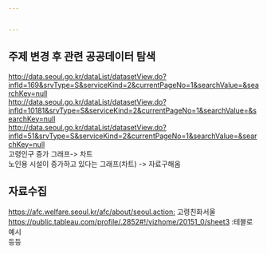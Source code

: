```yaml
---


---
```


<h2 id="주제-변경-후-관련-공공데이터-탐색">주제 변경 후 관련 공공데이터 탐색</h2>
<p><a href="http://data.seoul.go.kr/dataList/datasetView.do?infId=169&amp;srvType=S&amp;serviceKind=2&amp;currentPageNo=1&amp;searchValue=&amp;searchKey=null">http://data.seoul.go.kr/dataList/datasetView.do?infId=169&amp;srvType=S&amp;serviceKind=2&amp;currentPageNo=1&amp;searchValue=&amp;searchKey=null</a><br>
<a href="http://data.seoul.go.kr/dataList/datasetView.do?infId=10181&amp;srvType=S&amp;serviceKind=2&amp;currentPageNo=1&amp;searchValue=&amp;searchKey=null">http://data.seoul.go.kr/dataList/datasetView.do?infId=10181&amp;srvType=S&amp;serviceKind=2&amp;currentPageNo=1&amp;searchValue=&amp;searchKey=null</a><br>
<a href="http://data.seoul.go.kr/dataList/datasetView.do?infId=51&amp;srvType=S&amp;serviceKind=2&amp;currentPageNo=1&amp;searchValue=&amp;searchKey=null">http://data.seoul.go.kr/dataList/datasetView.do?infId=51&amp;srvType=S&amp;serviceKind=2&amp;currentPageNo=1&amp;searchValue=&amp;searchKey=null</a><br>
고령인구 증가 그래프-&gt; 차트<br>
노인용 시설이 증가하고 있다는 그래프(차트) -&gt; 자료구해옴</p>
<h2 id="자료수집">자료수집</h2>
<p><a href="https://afc.welfare.seoul.kr/afc/about/seoul.action:">https://afc.welfare.seoul.kr/afc/about/seoul.action:</a> 고령친화서울<br>
<a href="https://public.tableau.com/profile/.2852#!/vizhome/20151_0/sheet3">https://public.tableau.com/profile/.2852#!/vizhome/20151_0/sheet3</a> :테블로 예시<br>
등등</p>

